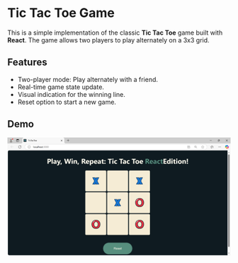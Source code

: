 # Tic Tac Toe Game

This is a simple implementation of the classic **Tic Tac Toe** game built with **React**. The game allows two players to play alternately on a 3x3 grid.

## Features

- Two-player mode: Play alternately with a friend.
- Real-time game state update.
- Visual indication for the winning line.
- Reset option to start a new game.

## Demo

![Tic Tac Toe Gameplay](src\components\assets\screenshot.PNG)  
